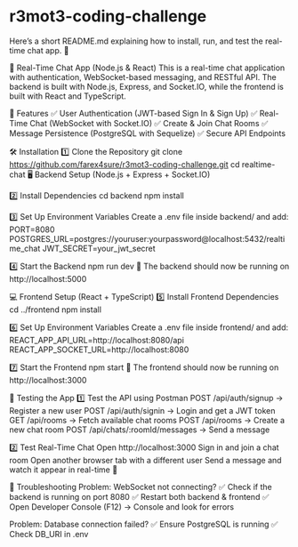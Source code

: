 # r3mot3-coding-challenge

Here’s a short README.md explaining how to install, run, and test the real-time chat app. 🚀

📌 Real-Time Chat App (Node.js & React)
This is a real-time chat application with authentication, WebSocket-based messaging, and RESTful API. The backend is built with Node.js, Express, and Socket.IO, while the frontend is built with React and TypeScript.

🚀 Features
✅ User Authentication (JWT-based Sign In & Sign Up)
✅ Real-Time Chat (WebSocket with Socket.IO)
✅ Create & Join Chat Rooms
✅ Message Persistence (PostgreSQL with Sequelize)
✅ Secure API Endpoints

🛠 Installation
1️⃣ Clone the Repository
git clone https://github.com/farex4sure/r3mot3-coding-challenge.git
cd realtime-chat
🖥 Backend Setup (Node.js + Express + Socket.IO)

2️⃣ Install Dependencies
cd backend
npm install

3️⃣ Set Up Environment Variables
Create a .env file inside backend/ and add:
PORT=8080
POSTGRES_URL=postgres://youruser:yourpassword@localhost:5432/realtime_chat
JWT_SECRET=your_jwt_secret

4️⃣ Start the Backend
npm run dev
🚀 The backend should now be running on http://localhost:5000

💻 Frontend Setup (React + TypeScript)
5️⃣ Install Frontend Dependencies
cd ../frontend
npm install

6️⃣ Set Up Environment Variables
Create a .env file inside frontend/ and add:
REACT_APP_API_URL=http://localhost:8080/api
REACT_APP_SOCKET_URL=http://localhost:8080

7️⃣ Start the Frontend
npm start
🎉 The frontend should now be running on http://localhost:3000

🧪 Testing the App
1️⃣ Test the API using Postman
POST /api/auth/signup → Register a new user
POST /api/auth/signin → Login and get a JWT token
GET /api/rooms → Fetch available chat rooms
POST /api/rooms → Create a new chat room
POST /api/chats/:roomId/messages → Send a message

2️⃣ Test Real-Time Chat
Open http://localhost:3000
Sign in and join a chat room
Open another browser tab with a different user
Send a message and watch it appear in real-time 🎉

🐞 Troubleshooting
Problem: WebSocket not connecting?
✅ Check if the backend is running on port 8080
✅ Restart both backend & frontend
✅ Open Developer Console (F12) → Console and look for errors

Problem: Database connection failed?
✅ Ensure PostgreSQL is running
✅ Check DB_URI in .env
